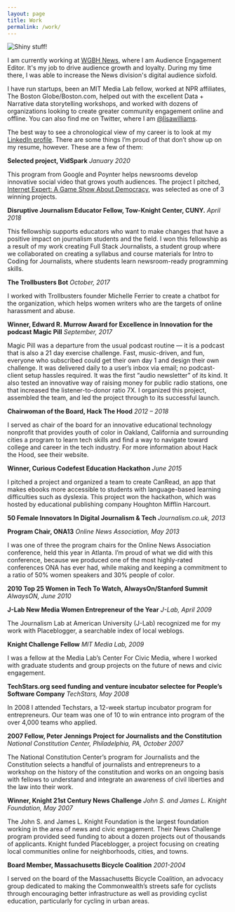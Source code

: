 ```yaml
---
layout: page
title: Work
permalink: /work/
---
```


![Shiny stuff!](https://live.staticflickr.com/65535/40300050893_1eedda48ab_z.jpg)

I am currently working at <a href ="http://www.wgbh.org/news">WGBH News</a>, where I am Audience Engagement Editor. It's my job to drive audience growth and loyalty. During my time there, I was able to increase the News division's digital audience sixfold.

I have run startups, been an MIT Media Lab fellow, worked at NPR affiliates, The Boston Globe/Boston.com, helped out with the excellent Data + Narrative data storytelling workshops, and worked with dozens of organizations looking to create greater community engagement online and offline. You can also find me on Twitter, where I am <a href="http://www.twitter.com/lisawilliams">@lisawilliams</a>.

The best way to see a chronological view of my career is to look at my <a href ="https://www.linkedin.com/in/lisawilliams/LinkedIn">LinkedIn profile</a>. There are some things I’m proud of that don’t show up on my resume, however. These are a few of them:

**Selected project, VidSpark**
*January 2020*

This program from Google and Poynter helps newsrooms develop innovative social video that grows youth audiences. The project I pitched, <a href="https://www.youtube.com/c/internetexpertwgbh/">Internet Expert: A Game Show About Democracy</a>, was selected as one of 3 winning projects.

**Disruptive Journalism Educator Fellow, Tow-Knight Center, CUNY.**
*April 2018*

This fellowship supports educators who want to make changes that have a positive impact on journalism students and the field. I won this fellowship as a result of my work creating Full Stack Journalists, a student group where we collaborated on creating a syllabus and course materials for Intro to Coding for Journalists, where students learn newsroom-ready programming skills.

**The Trollbusters Bot**
*October, 2017*

I worked with Trollbusters founder Michelle Ferrier to create a chatbot for the organization, which helps women writers who are the targets of online harassment and abuse.

**Winner, Edward R. Murrow Award for Excellence in Innovation for the podcast Magic Pill**
*September, 2017*

Magic Pill was a departure from the usual podcast routine — it is a podcast that is also a 21 day exercise challenge. Fast, music-driven, and fun, everyone who subscribed could get their own day 1 and design their own challenge. It was delivered daily to a user’s inbox via email; no podcast-client setup hassles required. It was the first “audio newsletter” of its kind. It also tested an innovative way of raising money for public radio stations, one that increased the listener-to-donor ratio 7X. I organized this project, assembled the team, and led the project through to its successful launch.

**Chairwoman of the Board, Hack The Hood**
*2012 – 2018*

I served as chair of the board for an innovative educational technology nonprofit that provides youth of color in Oakland, California and surrounding cities a program to learn tech skills and find a way to navigate toward college and career in the tech industry. For more information about Hack the Hood, see their website.

**Winner, Curious Codefest Education Hackathon**
*June 2015*

I pitched a project and organized a team to create CanRead, an app that makes ebooks more accessible to students with language-based learning difficulties such as dyslexia. This project won the hackathon, which was hosted by educational publishing company Houghton Mifflin Harcourt.

**50 Female Innovators In Digital Journalism & Tech**
*Journalism.co.uk, 2013*

**Program Chair, ONA13**
*Online News Association, May 2013*

I was one of three the program chairs for the Online News Association conference, held this year in Atlanta. I’m proud of what we did with this conference, because we produced one of the most highly-rated conferences ONA has ever had, while making and keeping a commitment to a ratio of 50% women speakers and 30% people of color.

**2010 Top 25 Women in Tech To Watch, AlwaysOn/Stanford Summit**
*AlwaysON, June 2010*

**J-Lab New Media Women Entrepreneur of the Year**
*J-Lab, April 2009*

The Journalism Lab at American University (J-Lab) recognized me for my work with Placeblogger, a searchable index of local weblogs.

**Knight Challenge Fellow**
*MIT Media Lab, 2009*

I was a fellow at the Media Lab’s Center For Civic Media, where I worked with graduate students and group projects on the future of news and civic engagement.

**TechStars.org seed funding and venture incubator selectee for People’s Software Company**
*TechStars, May 2008*

In 2008 I attended Techstars, a 12-week startup incubator program for entrepreneurs. Our team was one of 10 to win entrance into program of the over 4,000 teams who applied.

**2007 Fellow, Peter Jennings Project for Journalists and the Constitution**
*National Constitution Center, Philadelphia, PA, October 2007*

The National Constitution Center’s program for Journalists and the Constitution selects a handful of journalists and entrepreneurs to a workshop on the history of the constitution and works on an ongoing basis with fellows to understand and integrate an awareness of civil liberties and the law into their work.

**Winner, Knight 21st Century News Challenge**
*John S. and James L. Knight Foundation, May 2007*

The John S. and James L. Knight Foundation is the largest foundation working in the area of news and civic engagement. Their News Challenge program provided seed funding to about a dozen projects out of thousands of applicants. Knight funded Placeblogger, a project focusing on creating local communities online for neighborhoods, cities, and towns.

**Board Member, Massachusetts Bicycle Coalition**
*2001-2004*

I served on the board of the Massachusetts Bicycle Coalition, an advocacy group dedicated to making the Commonwealth’s streets safe for cyclists through encouraging better infrastructure as well as providing cyclist education, particularly for cycling in urban areas.
